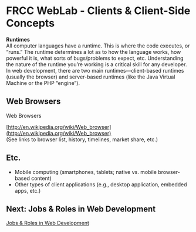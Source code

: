 # FRCC WebLab - Clients & Client-Side Concepts

**Runtimes**  
All computer languages have a runtime. This is where the code executes, or “runs.” The runtime determines a lot as to how the language works, how powerful it is, what sorts of bugs/problems to expect, etc. Understanding the nature of the runtime you’re working is a critical skill for any developer. In web development, there are two main runtimes—client-based runtimes (usually the browser) and server-based runtimes (like the Java Virtual Machine or the PHP “engine”).

## Web Browsers

Web Browsers

[http://en.wikipedia.org/wiki/Web_browser](http://en.wikipedia.org/wiki/Web_browser)  
(See links to browser list, history, timelines, market share, etc.)

## Etc.

* Mobile computing (smartphones, tablets; native vs. mobile browser-based content)
* Other types of client applications (e.g., desktop application, embedded apps, etc.)


## Next: Jobs & Roles in Web Development

[Jobs & Roles in Web Development](?md=/course-content/module1/jobs_roles_in_web_development.md)